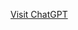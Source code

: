 [Visit ChatGPT](https://chatgpt.com/c/674062fe-a160-8003-8f5d-212f5172c22e)

<!---
EvanJustineGersalia/EvanJustineGersalia is a ✨ special ✨ repository because its `README.md` (this file) appears on your GitHub profile.
You can click the Preview link to take a look at your changes.
--->
